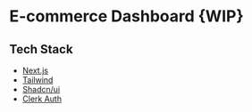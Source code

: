 # E-commerce Dashboard {WIP}

## Tech Stack

- [Next.js](https://nextjs.org/)
- [Tailwind](https://tailwindcss.com/)
- [Shadcn/ui](https://ui.shadcn.com/)
- [Clerk Auth](https://clerk.com/)
